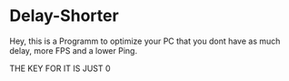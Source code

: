 # Delay-Shorter

Hey, this is a Programm to optimize your PC that you dont have as much delay, more FPS and a lower Ping.

THE KEY FOR IT IS JUST 0
